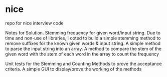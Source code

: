 # nice
repo for nice interview code

Notes for Solution.
Stemming frequency for given word/input string.
Due to time and non-use of libraries, I opted to build a simple stemming method to remove suffixes for the known given words & input string.
A simple method to parse the input string into an array.
A method to compare the stem of the given word with the stem of each word in the array to count the frequency

Unit tests for the Stemming and Counting Methods to prove the acceptance criteria.
A simple GUI to display/prove the working of the methods
